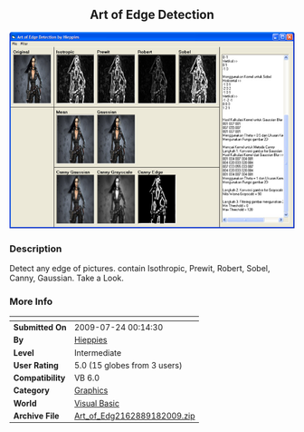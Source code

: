 ﻿<div align="center">

## Art of Edge Detection

<img src="PIC200991810912472.jpg">
</div>

### Description

Detect any edge of pictures. contain Isothropic, Prewit, Robert, Sobel, Canny, Gaussian. Take a Look.
 
### More Info
 


<span>             |<span>
---                |---
**Submitted On**   |2009-07-24 00:14:30
**By**             |[Hieppies](https://github.com/Planet-Source-Code/PSCIndex/blob/master/ByAuthor/hieppies.md)
**Level**          |Intermediate
**User Rating**    |5.0 (15 globes from 3 users)
**Compatibility**  |VB 6\.0
**Category**       |[Graphics](https://github.com/Planet-Source-Code/PSCIndex/blob/master/ByCategory/graphics__1-46.md)
**World**          |[Visual Basic](https://github.com/Planet-Source-Code/PSCIndex/blob/master/ByWorld/visual-basic.md)
**Archive File**   |[Art\_of\_Edg2162889182009\.zip](https://github.com/Planet-Source-Code/hieppies-art-of-edge-detection__1-72467/archive/master.zip)








